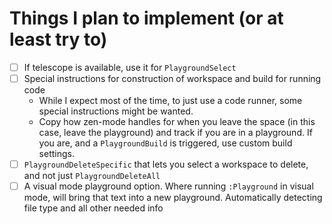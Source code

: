 # Things I plan to implement (or at least try to)

- [ ] If telescope is available, use it for `PlaygroundSelect`
- [ ] Special instructions for construction of workspace and build for running code
  - While I expect most of the time, to just use a code runner, some special instructions might be wanted.
  - Copy how zen-mode handles for when you leave the space (in this case, leave the playground) and track if you are in a playground. If you are, and a `PlaygroundBuild` is triggered, use custom build settings.
- [ ] `PlaygroundDeleteSpecific` that lets you select a workspace to delete, and not just `PlaygroundDeleteAll`
- [ ] A visual mode playground option. Where running `:Playground` in visual mode, will bring that text into a new playground. Automatically detecting file type and all other needed info
